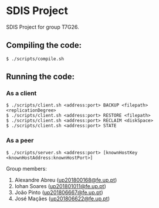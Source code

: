 # SDIS Project

SDIS Project for group T7G26.

## Compiling the code:

```
$ ./scripts/compile.sh
```

## Running the code:

### As a client
```
$ ./scripts/client.sh <address:port> BACKUP <filepath> <replicationDegree>
$ ./scripts/client.sh <address:port> RESTORE <filepath>
$ ./scripts/client.sh <address:port> RECLAIM <diskSpace>
$ ./scripts/client.sh <address:port> STATE
```

### As a peer
```
$ ./scripts/server.sh <address:port> [knownHostKey <knownHostAddress:knownHostPort>]
```

Group members:

1. Alexandre Abreu (up201800168@fe.up.pt)
2. Iohan Soares (up201801011@fe.up.pt)
3. João Pinto (up201806667@fe.up.pt)
4. José Maçães (up201806622@fe.up.pt)

